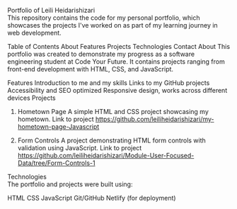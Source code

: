 Portfolio of Leili Heidarishizari<br>
This repository contains the code for my personal portfolio, which showcases the projects I've worked on as part of my learning journey in web development.

Table of Contents
About
Features
Projects
Technologies
Contact
About
This portfolio was created to demonstrate my progress as a software engineering student at Code Your Future. It contains projects ranging from front-end development with HTML, CSS, and JavaScript.

Features
Introduction to me and my skills
Links to my GitHub projects
Accessibility and SEO optimized
Responsive design, works across different devices
Projects
1. Hometown Page
A simple HTML and CSS project showcasing my hometown.
Link to project
https://github.com/leiliheidarishizari/my-hometown-page-Javascript

2. Form Controls
A project demonstrating HTML form controls with validation using JavaScript.
Link to project
https://github.com/leiliheidarishizari/Module-User-Focused-Data/tree/Form-Controls-1

Technologies<br>
The portfolio and projects were built using:

HTML
CSS
JavaScript
Git/GitHub
Netlify (for deployment)
